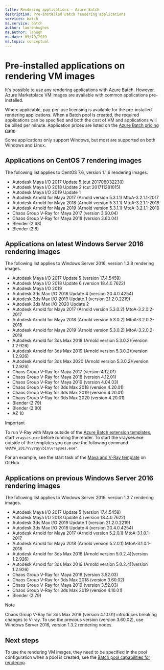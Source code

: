 ```yaml
---
title: Rendering applications - Azure Batch
description: Pre-installed Batch rendering applications
services: batch
ms.service: batch
author: laurenhughes
ms.author: lahugh
ms.date: 09/19/2019
ms.topic: conceptual
---
```


# Pre-installed applications on rendering VM images

It's possible to use any rendering applications with Azure Batch. However, Azure Marketplace VM images are available with common applications pre-installed.

Where applicable, pay-per-use licensing is available for the pre-installed rendering applications. When a Batch pool is created, the required applications can be specified and both the cost of VM and applications will be billed per minute. Application prices are listed on the [Azure Batch pricing page](https://azure.microsoft.com/pricing/details/batch/#graphic-rendering).

Some applications only support Windows, but most are supported on both Windows and Linux.

## Applications on CentOS 7 rendering images

The following list applies to CentOS 7.6, version 1.1.6 rendering images.

* Autodesk Maya I/O 2017 Update 5 (cut 201708032230)
* Autodesk Maya I/O 2018 Update 2 (cut 201711281015)
* Autodesk Maya I/O 2019 Update 1
* Autodesk Arnold for Maya 2017 (Arnold version 5.3.1.1) MtoA-3.2.1.1-2017
* Autodesk Arnold for Maya 2018 (Arnold version 5.3.1.1) MtoA-3.2.1.1-2018
* Autodesk Arnold for Maya 2019 (Arnold version 5.3.1.1) MtoA-3.2.1.1-2019
* Chaos Group V-Ray for Maya 2017 (version 3.60.04)
* Chaos Group V-Ray for Maya 2018 (version 3.60.04)
* Blender (2.68)
* Blender (2.8)

## Applications on latest Windows Server 2016 rendering images

The following list applies to Windows Server 2016, version 1.3.8 rendering images.

* Autodesk Maya I/O 2017 Update 5 (version 17.4.5459)
* Autodesk Maya I/O 2018 Update 6 (version 18.4.0.7622)
* Autodesk Maya I/O 2019
* Autodesk 3ds Max I/O 2018 Update 4 (version 20.4.0.4254)
* Autodesk 3ds Max I/O 2019 Update 1 (version 21.2.0.2219)
* Autodesk 3ds Max I/O 2020 Update 2
* Autodesk Arnold for Maya 2017 (Arnold version 5.3.0.2) MtoA-3.2.0.2-2017
* Autodesk Arnold for Maya 2018 (Arnold version 5.3.0.2) MtoA-3.2.0.2-2018
* Autodesk Arnold for Maya 2019 (Arnold version 5.3.0.2) MtoA-3.2.0.2-2019
* Autodesk Arnold for 3ds Max 2018 (Arnold version 5.3.0.2)(version 1.2.926)
* Autodesk Arnold for 3ds Max 2019 (Arnold version 5.3.0.2)(version 1.2.926)
* Autodesk Arnold for 3ds Max 2020 (Arnold version 5.3.0.2)(version 1.2.926)
* Chaos Group V-Ray for Maya 2017 (version 4.12.01)
* Chaos Group V-Ray for Maya 2018 (version 4.12.01)
* Chaos Group V-Ray for Maya 2019 (version 4.04.03)
* Chaos Group V-Ray for 3ds Max 2018 (version 4.20.01)
* Chaos Group V-Ray for 3ds Max 2019 (version 4.20.01)
* Chaos Group V-Ray for 3ds Max 2020 (version 4.20.01)
* Blender (2.79)
* Blender (2.80)
* AZ 10

> [!IMPORTANT]
> To run V-Ray with Maya outside of the [Azure Batch extension templates](https://github.com/Azure/batch-extension-templates), start `vrayses.exe` before running the render. To start the vrayses.exe outside of the templates you can use the following command `%MAYA_2017%\vray\bin\vrayses.exe"`.
>
> For an example, see the start task of the [Maya and V-Ray template](https://github.com/Azure/batch-extension-templates/blob/master/templates/maya/render-vray-windows/pool.template.json) on GitHub.

## Applications on previous Windows Server 2016 rendering images

The following list applies to Windows Server 2016, version 1.3.7 rendering images.

* Autodesk Maya I/O 2017 Update 5 (version 17.4.5459)
* Autodesk Maya I/O 2018 Update 4 (version 18.4.0.7622)
* Autodesk 3ds Max I/O 2019 Update 1 (version 21.2.0.2219)
* Autodesk 3ds Max I/O 2018 Update 4 (version 20.4.0.4254)
* Autodesk Arnold for Maya 2017 (Arnold version 5.2.0.1) MtoA-3.1.0.1-2017
* Autodesk Arnold for Maya 2018 (Arnold version 5.2.0.1) MtoA-3.1.0.1-2018
* Autodesk Arnold for 3ds Max 2018 (Arnold version 5.0.2.4)(version 1.2.926)
* Autodesk Arnold for 3ds Max 2019 (Arnold version 5.0.2.4)(version 1.2.926)
* Chaos Group V-Ray for Maya 2018 (version 3.52.03)
* Chaos Group V-Ray for 3ds Max 2018 (version 3.60.02)
* Chaos Group V-Ray for Maya 2019 (version 3.52.03)
* Chaos Group V-Ray for 3ds Max 2019 (version 4.10.01)
* Blender (2.79)

> [!NOTE]
> Chaos Group V-Ray for 3ds Max 2019 (version 4.10.01) introduces breaking changes to V-ray. To use the previous version (version 3.60.02), use Windows Server 2016, version 1.3.2 rendering nodes.

## Next steps

To use the rendering VM images, they need to be specified in the pool configuration when a pool is created; see the [Batch pool capabilities for rendering](https://docs.microsoft.com/azure/batch/batch-rendering-functionality#batch-pools).
